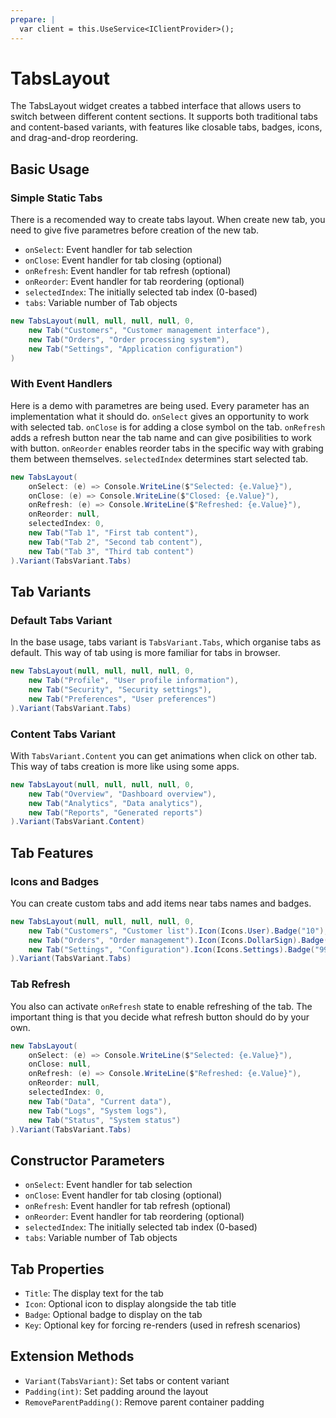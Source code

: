 ```yaml
---
prepare: |
  var client = this.UseService<IClientProvider>();
---
```


# TabsLayout

The TabsLayout widget creates a tabbed interface that allows users to switch between different content sections. It supports both traditional tabs and content-based variants, with features like closable tabs, badges, icons, and drag-and-drop reordering.

## Basic Usage

### Simple Static Tabs

There is a recomended way to create tabs layout. 
When create new tab, you need to give five parametres before creation of the new tab.

- `onSelect`: Event handler for tab selection
- `onClose`: Event handler for tab closing (optional)
- `onRefresh`: Event handler for tab refresh (optional)
- `onReorder`: Event handler for tab reordering (optional)
- `selectedIndex`: The initially selected tab index (0-based)
- `tabs`: Variable number of Tab objects

```csharp demo-tabs
new TabsLayout(null, null, null, null, 0,
    new Tab("Customers", "Customer management interface"),
    new Tab("Orders", "Order processing system"),
    new Tab("Settings", "Application configuration")
)
```

### With Event Handlers

Here is a demo with parametres are being used. 
Every parameter has an implementation what it should do.
`onSelect` gives an opportunity to work with selected tab.
`onClose` is for adding a close symbol on the tab.
`onRefresh` adds a refresh button near the tab name and can give posibilities to work with button.
`onReorder` enables reorder tabs in the specific way with grabing them between themselves. 
`selectedIndex` determines start selected tab.  

```csharp demo-tabs
new TabsLayout(
    onSelect: (e) => Console.WriteLine($"Selected: {e.Value}"),
    onClose: (e) => Console.WriteLine($"Closed: {e.Value}"),
    onRefresh: (e) => Console.WriteLine($"Refreshed: {e.Value}"),
    onReorder: null,
    selectedIndex: 0,
    new Tab("Tab 1", "First tab content"),
    new Tab("Tab 2", "Second tab content"),
    new Tab("Tab 3", "Third tab content")
).Variant(TabsVariant.Tabs)
```

## Tab Variants

### Default Tabs Variant

In the base usage, tabs variant is `TabsVariant.Tabs`, which organise tabs as default. 
This way of tab using is more familiar for tabs in browser. 

```csharp demo-tabs
new TabsLayout(null, null, null, null, 0,
    new Tab("Profile", "User profile information"),
    new Tab("Security", "Security settings"),
    new Tab("Preferences", "User preferences")
).Variant(TabsVariant.Tabs)
```

### Content Tabs Variant

With `TabsVariant.Content` you can get animations when click on other tab. 
This way of tabs creation is more like using some apps. 

```csharp demo-tabs
new TabsLayout(null, null, null, null, 0,
    new Tab("Overview", "Dashboard overview"),
    new Tab("Analytics", "Data analytics"),
    new Tab("Reports", "Generated reports")
).Variant(TabsVariant.Content)
```

## Tab Features

### Icons and Badges

You can create custom tabs and add items near tabs names and badges.

```csharp demo-tabs
new TabsLayout(null, null, null, null, 0,
    new Tab("Customers", "Customer list").Icon(Icons.User).Badge("10"),
    new Tab("Orders", "Order management").Icon(Icons.DollarSign).Badge("0"),
    new Tab("Settings", "Configuration").Icon(Icons.Settings).Badge("999")
).Variant(TabsVariant.Tabs)
```

### Tab Refresh

You also can activate `onRefresh` state to enable refreshing of the tab. The important thing is that you decide what refresh button should do by your own. 
```csharp demo-tabs
new TabsLayout(
    onSelect: (e) => Console.WriteLine($"Selected: {e.Value}"),
    onClose: null,
    onRefresh: (e) => Console.WriteLine($"Refreshed: {e.Value}"),
    onReorder: null,
    selectedIndex: 0,
    new Tab("Data", "Current data"),
    new Tab("Logs", "System logs"),
    new Tab("Status", "System status")
).Variant(TabsVariant.Tabs)
```

## Constructor Parameters

- `onSelect`: Event handler for tab selection
- `onClose`: Event handler for tab closing (optional)
- `onRefresh`: Event handler for tab refresh (optional)
- `onReorder`: Event handler for tab reordering (optional)
- `selectedIndex`: The initially selected tab index (0-based)
- `tabs`: Variable number of Tab objects

## Tab Properties

- `Title`: The display text for the tab
- `Icon`: Optional icon to display alongside the tab title
- `Badge`: Optional badge to display on the tab
- `Key`: Optional key for forcing re-renders (used in refresh scenarios)

## Extension Methods

- `Variant(TabsVariant)`: Set tabs or content variant
- `Padding(int)`: Set padding around the layout
- `RemoveParentPadding()`: Remove parent container padding
